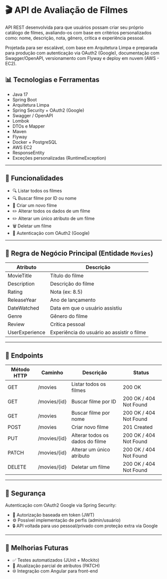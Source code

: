 # 🎬 API de Avaliação de Filmes

API REST desenvolvida para que usuários possam criar seu próprio catálogo de filmes, avaliando-os com base em critérios personalizados como: nome, descrição, nota, gênero, crítica e experiência pessoal.

Projetada para ser escalável, com base em Arquitetura Limpa e preparada para produção com autenticação via OAuth2 (Google), documentação com Swagger/OpenAPI, versionamento com Flyway e deploy em nuvem (AWS - EC2).

## 📊 Tecnologias e Ferramentas

- Java 17  
- Spring Boot  
- Arquitetura Limpa  
- Spring Security + OAuth2 (Google)  
- Swagger / OpenAPI  
- Lombok  
- DTOs e Mapper  
- Maven  
- Flyway  
- Docker + PostgreSQL  
- AWS EC2  
- ResponseEntity  
- Exceções personalizadas (RuntimeException)  

---

## 🚀 Funcionalidades

- 🔍 Listar todos os filmes  
- 🔍 Buscar filme por ID ou nome  
- 📝 Criar um novo filme  
- ✏️ Alterar todos os dados de um filme  
- ✏️ Alterar um único atributo de um filme  
- 🗑️ Deletar um filme  
- 🔐 Autenticação com OAuth2 (Google)  

---

## 🧠 Regra de Negócio Principal (Entidade `Movies`)

| Atributo         | Descrição                                  |
|------------------|--------------------------------------------|
| MovieTitle       | Título do filme                            |
| Description      | Descrição do filme                         |
| Rating           | Nota (ex: 8.5)                            |
| ReleaseYear      | Ano de lançamento                         |
| DateWatched      | Data em que o usuário assistiu             |
| Genre            | Gênero do filme                           |
| Review           | Crítica pessoal                           |
| UserExperience   | Experiência do usuário ao assistir o filme |

---

## 📌 Endpoints

| Método HTTP | Caminho                  | Descrição                         | Status                   |
|-------------|--------------------------|----------------------------------|--------------------------|
| GET         | /movies                  | Listar todos os filmes            | 200 OK                   |
| GET         | /movies/{id}             | Buscar filme por ID               | 200 OK / 404 Not Found    |
| GET         | /movies                  | Buscar filme por nome             | 200 OK / 404 Not Found    |
| POST        | /movies                  | Criar novo filme                  | 201 Created              |
| PUT         | /movies/{id}             | Alterar todos os dados do filme  | 200 OK / 404 Not Found    |
| PATCH       | /movies/{id}             | Alterar um único atributo         | 200 OK / 404 Not Found    |
| DELETE      | /movies/{id}             | Deletar um filme                 | 200 OK / 404 Not Found    |

---

## 🔐 Segurança

Autenticação com OAuth2 Google via Spring Security:

- 🔐 Autorização baseada em token (JWT)  
- ⚙️ Possível implementação de perfis (admin/usuário)  
- 🔒 API voltada para uso pessoal/privado com proteção extra via Google  

---

## 📅 Melhorias Futuras

- ✅ Testes automatizados (JUnit + Mockito)    
- 🔄 Atualização parcial de atributos (PATCH)  
- 🌐 Integração com Angular para front-end    
